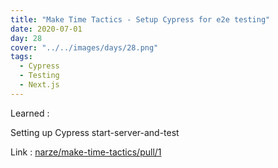 ```yaml
---
title: "Make Time Tactics - Setup Cypress for e2e testing"
date: 2020-07-01
day: 28
cover: "../../images/days/28.png"
tags:
  - Cypress
  - Testing
  - Next.js
---
```


Learned :

Setting up Cypress
start-server-and-test

Link : [narze/make-time-tactics/pull/1](https://github.com/narze/make-time-tactics/pull/1)
